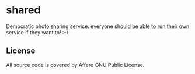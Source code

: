 shared
======

Democratic photo sharing service: everyone should be able to run their own service if they want to! :-)

License
-------
All source code is covered by Affero GNU Public License.
